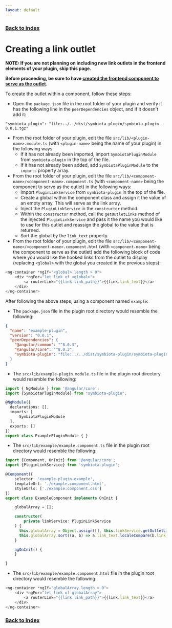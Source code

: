 ```yaml
---
layout: default
---
```


### [Back to index](./index.html)

# Creating a link outlet

**NOTE: If you are not planning on including new link outlets in the frontend elements of your plugin, skip this page.**

**Before proceeding, be sure to have [created the frontend component to serve as the outlet](./creating-frontend-component.html).**

To create the outlet within a component, follow these steps:
- Open the `package.json` file in the root folder of your plugin and verify it has the following line in the `peerDependencies` object,
  and if it doesn't add it:
```
"symbiota-plugin": "file:../../dist/symbiota-plugin/symbiota-plugin-0.0.1.tgz"
```
- From the root folder of your plugin, edit the file `src/lib/<plugin-name>.module.ts` (with `<plugin-name>` being 
  the name of your plugin) in the following ways:
  - If it has not already been imported, import `SymbiotaPluginModule` from `symbiota-plugin` in the top of the file.
  - If it has not already been added, add `SymbiotaPluginModule` to the `imports` property array.
- From the root folder of your plugin, edit the file `src/lib/<component-name>/<component-name>.component.ts` (with `<component-name>` being 
  the component to serve as the outlet) in the following ways:
  - Import `PluginLinkService` from `symbiota-plugin` in the top of the file.
  - Create a global within the component class and assign it the value of an empty array. This will serve as the link array.
  - Inject the `PluginLinkService` in the `constructor` method.
  - Within the `constructor` method, call the `getOutletLinks` method of the injected `PluginLinkService` and pass it the name 
    you would like to use for this outlet and reassign the global to the value that is returned.
  - Sort the global by the `link_text` property.
- From the root folder of your plugin, edit the file `src/lib/<component-name>/<component-name>.component.html` (with `<component-name>` being 
  the component to serve as the outlet) add the following block of code where you would like the hooked links from the outlet
  to display (replacing `<global>` with the global you created in the previous steps):
```typescript
<ng-container *ngIf="<global>.length > 0">
    <div *ngFor="let link of <global>">
        <a routerLink="{{link.link_path}}">{{link.link_text}}</a>
    </div>
</ng-container>
```
After following the above steps, using a component named `example`: 
  - The `package.json` file in the plugin root directory would resemble the following:
    
```json
{
  "name": "example-plugin",
  "version": "0.0.1",
  "peerDependencies": {
    "@angular/common": "^8.0.3",
    "@angular/core": "^8.0.3",
    "symbiota-plugin": "file:../../dist/symbiota-plugin/symbiota-plugin-0.0.1.tgz"
  }
}
```
  - The `src/lib/example-plugin.module.ts` file in the plugin root directory would resemble the following:
      
```typescript
import { NgModule } from '@angular/core';
import {SymbiotaPluginModule} from "symbiota-plugin";

@NgModule({
  declarations: [],
  imports: [
      SymbiotaPluginModule
  ],
  exports: []
})
export class ExamplePluginModule { }
```
  - The `src/lib/example/example.component.ts` file in the plugin root directory would resemble the following:
        
```typescript
import {Component, OnInit} from '@angular/core';
import {PluginLinkService} from 'symbiota-plugin';

@Component({
    selector: 'example-plugin-example',
    templateUrl: './example.component.html',
    styleUrls: ['./example.component.css']
})
export class ExampleComponent implements OnInit {

    globalArray = [];

    constructor(
        private linkService: PluginLinkService
    ) {
      this.globalArray = Object.assign([], this.linkService.getOutletLinks('example-plugin-link-outlet'));
      this.globalArray.sort((a, b) => a.link_text.localeCompare(b.link_text));
    }

    ngOnInit() {
    }

}
```
  - The `src/lib/example/example.component.html` file in the plugin root directory would resemble the following:
          
```typescript
<ng-container *ngIf="globalArray.length > 0">
    <div *ngFor="let link of globalArray">
        <a routerLink="{{link.link_path}}">{{link.link_text}}</a>
    </div>
</ng-container>
```

### [Back to index](./index.html)
